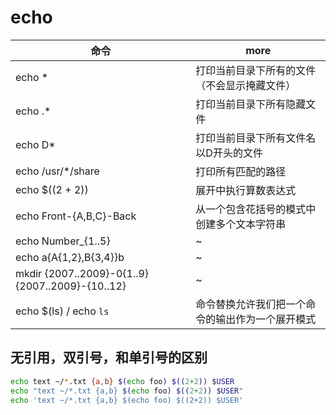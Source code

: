 # echo

| 命令                                             | more                                             |
| ------------------------------------------------ | ------------------------------------------------ |
| echo *                                           | 打印当前目录下所有的文件（不会显示掩藏文件）     |
| echo .*                                          | 打印当前目录下所有隐藏文件                       |
| echo D*                                          | 打印当前目录下所有文件名以D开头的文件            |
| echo /usr/*/share                                | 打印所有匹配的路径                               |
| echo $((2 + 2))                                  | 展开中执行算数表达式                             |
| echo Front-{A,B,C}-Back                          | 从一个包含花括号的模式中 创建多个文本字符串      |
| echo Number_{1..5}                               | ~                                                |
| echo a{A{1,2},B{3,4}}b                           | ~                                                |
| mkdir {2007..2009}-0{1..9} {2007..2009}-{10..12} | ~                                                |
| echo $(ls) / echo `ls`                           | 命令替换允许我们把一个命令的输出作为一个展开模式 |

## 无引用，双引号，和单引号的区别

```bash
echo text ~/*.txt {a,b} $(echo foo) $((2+2)) $USER
echo "text ~/*.txt {a,b} $(echo foo) $((2+2)) $USER"
echo 'text ~/*.txt {a,b} $(echo foo) $((2+2)) $USER'
```